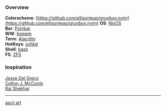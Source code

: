 ### Overview

**Colorscheme**: [https://github.com/ellisonleao/gruvbox.nvim](https://github.com/ellisonleao/gruvbox.nvim)
**OS**: [NixOS](https://nixos.org/)  
**Bar**: [Polybar](https://github.com/polybar/polybar)  
**WW**: [bspwm](https://github.com/baskerville/bspwm)  
**Term**: [Alacritty](https://github.com/alacritty/alacritty)  
**HotKeys**: [sxhkd](https://github.com/baskerville/sxhkd)  
**Shell**: [bash](https://www.gnu.org/software/bash/)  
**FS**: [ZFS](https://docs.oracle.com/cd/E26505_01/html/E37384/zfsover-1.html#scrolltoc)  

### Inspiration

[Jesse Del Greco](https://github.com/delgrecoj)  
[Colton J. McCurdy](https://github.com/mccurdyc)  
[Raj Shekhar](https://github.com/raj-shekhar26)  

---

[ascii art](http://www.patorjk.com/software/taag/#p=display&f=Graffiti&t=Type%20Something%20)  
